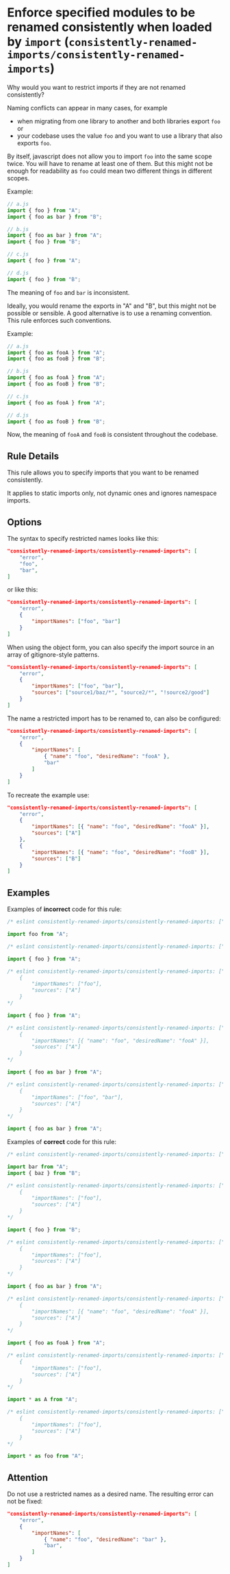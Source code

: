 # Enforce specified modules to be renamed consistently when loaded by `import` (`consistently-renamed-imports/consistently-renamed-imports`)

<!-- end auto-generated rule header -->

Why would you want to restrict imports if they are not renamed consistently?

Naming conflicts can appear in many cases, for example

-   when migrating from one library to another and both libraries export `foo` or
-   your codebase uses the value `foo` and you want to use a library that also exports `foo`.

By itself, javascript does not allow you to import `foo` into the same scope twice. You will have to rename at least one of them. But this might not be enough for readability as `foo` could mean two different things in different scopes.

Example:

```js
// a.js
import { foo } from "A";
import { foo as bar } from "B";

// b.js
import { foo as bar } from "A";
import { foo } from "B";

// c.js
import { foo } from "A";

// d.js
import { foo } from "B";
```

The meaning of `foo` and `bar` is inconsistent.

Ideally, you would rename the exports in "A" and "B", but this might not be possible or sensible. A good alternative is to use a renaming convention. This rule enforces such conventions.

Example:

```js
// a.js
import { foo as fooA } from "A";
import { foo as fooB } from "B";

// b.js
import { foo as fooA } from "A";
import { foo as fooB } from "B";

// c.js
import { foo as fooA } from "A";

// d.js
import { foo as fooB } from "B";
```

Now, the meaning of `fooA` and `fooB` is consistent throughout the codebase.

## Rule Details

This rule allows you to specify imports that you want to be renamed consistently.

It applies to static imports only, not dynamic ones and ignores namespace imports.

## Options

The syntax to specify restricted names looks like this:

```json
"consistently-renamed-imports/consistently-renamed-imports": [
	"error",
	"foo",
    "bar",
]
```

or like this:

```json
"consistently-renamed-imports/consistently-renamed-imports": [
	"error",
	{
        "importNames": ["foo", "bar"]
    }
]
```

When using the object form, you can also specify the import source in an array of gitignore-style patterns.

```json
"consistently-renamed-imports/consistently-renamed-imports": [
	"error",
	{
        "importNames": ["foo", "bar"],
        "sources": ["source1/baz/*", "source2/*", "!source2/good"]
    }
]
```

The name a restricted import has to be renamed to, can also be configured:

```json
"consistently-renamed-imports/consistently-renamed-imports": [
	"error",
	{
        "importNames": [
            { "name": "foo", "desiredName": "fooA" },
            "bar"
        ]
    }
]
```

To recreate the example use:

```json
"consistently-renamed-imports/consistently-renamed-imports": [
	"error",
	{
        "importNames": [{ "name": "foo", "desiredName": "fooA" }],
        "sources": ["A"]
    },
    {
        "importNames": [{ "name": "foo", "desiredName": "fooB" }],
        "sources": ["B"]
    }
]
```

## Examples

Examples of **incorrect** code for this rule:

```js
/* eslint consistently-renamed-imports/consistently-renamed-imports: ["error", "foo"] */

import foo from "A";
```

```js
/* eslint consistently-renamed-imports/consistently-renamed-imports: ["error", "foo"] */

import { foo } from "A";
```

```js
/* eslint consistently-renamed-imports/consistently-renamed-imports: ["error", 
    { 
        "importNames": ["foo"], 
        "sources": ["A"]
    } 
*/

import { foo } from "A";
```

```js
/* eslint consistently-renamed-imports/consistently-renamed-imports: ["error", 
    { 
        "importNames": [{ "name": "foo", "desiredName": "fooA" }], 
        "sources": ["A"]
    } 
*/

import { foo as bar } from "A";
```

```js
/* eslint consistently-renamed-imports/consistently-renamed-imports: ["error", 
    { 
        "importNames": ["foo", "bar"], 
        "sources": ["A"]
    } 
*/

import { foo as bar } from "A";
```

Examples of **correct** code for this rule:

```js
/* eslint consistently-renamed-imports/consistently-renamed-imports: ["error", "foo"] */

import bar from "A";
import { baz } from "B";
```

```js
/* eslint consistently-renamed-imports/consistently-renamed-imports: ["error", 
    { 
        "importNames": ["foo"], 
        "sources": ["A"]
    } 
*/

import { foo } from "B";
```

```js
/* eslint consistently-renamed-imports/consistently-renamed-imports: ["error", 
    { 
        "importNames": ["foo"], 
        "sources": ["A"]
    } 
*/

import { foo as bar } from "A";
```

```js
/* eslint consistently-renamed-imports/consistently-renamed-imports: ["error", 
    { 
        "importNames": [{ "name": "foo", "desiredName": "fooA" }], 
        "sources": ["A"]
    } 
*/

import { foo as fooA } from "A";
```

```js
/* eslint consistently-renamed-imports/consistently-renamed-imports: ["error", 
    { 
        "importNames": ["foo"], 
        "sources": ["A"]
    } 
*/

import * as A from "A";
```

```js
/* eslint consistently-renamed-imports/consistently-renamed-imports: ["error", 
    { 
        "importNames": ["foo"], 
        "sources": ["A"]
    } 
*/

import * as foo from "A";
```

## Attention

Do not use a restricted names as a desired name.
The resulting error can not be fixed:

```json
"consistently-renamed-imports/consistently-renamed-imports": [
	"error",
	{
        "importNames": [
            { "name": "foo", "desiredName": "bar" },
            "bar",
        ]
    }
]
```
